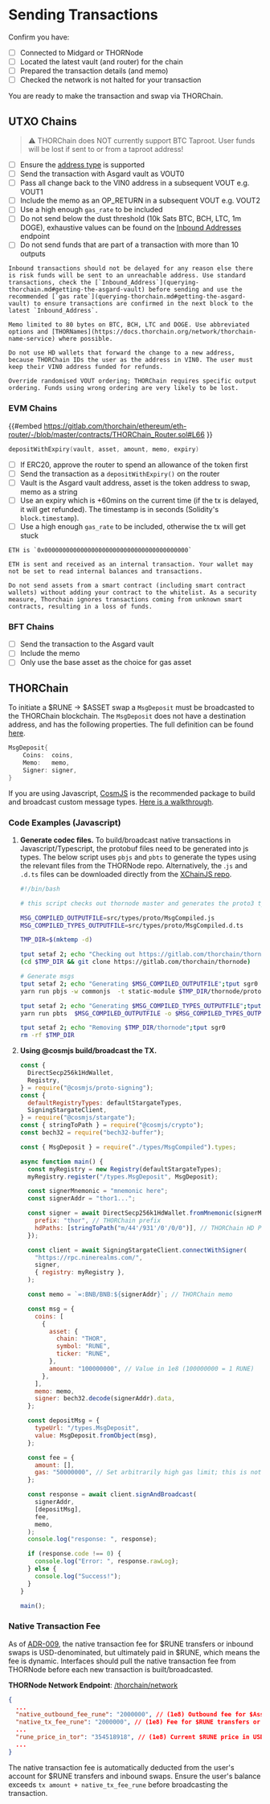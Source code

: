 # Sending Transactions

Confirm you have:

- [ ] Connected to Midgard or THORNode
- [ ] Located the latest vault (and router) for the chain
- [ ] Prepared the transaction details (and memo)
- [ ] Checked the network is not halted for your transaction

You are ready to make the transaction and swap via THORChain.

## UTXO Chains

> ⚠️ THORChain does NOT currently support BTC Taproot. User funds will be lost if sent to or from a taproot address!

- [ ] Ensure the [address type](./querying-thorchain.md#supported-address-formats) is supported
- [ ] Send the transaction with Asgard vault as VOUT0
- [ ] Pass all change back to the VIN0 address in a subsequent VOUT e.g. VOUT1
- [ ] Include the memo as an OP_RETURN in a subsequent VOUT e.g. VOUT2
- [ ] Use a high enough `gas_rate` to be included
- [ ] Do not send below the dust threshold (10k Sats BTC, BCH, LTC, 1m DOGE), exhaustive values can be found on the [Inbound Addresses](https://thornode.ninerealms.com/thorchain/inbound_addresses) endpoint
- [ ] Do not send funds that are part of a transaction with more than 10 outputs

```admonish warning
Inbound transactions should not be delayed for any reason else there is risk funds will be sent to an unreachable address. Use standard transactions, check the [`Inbound_Address`](querying-thorchain.md#getting-the-asgard-vault) before sending and use the recommended [`gas rate`](querying-thorchain.md#getting-the-asgard-vault) to ensure transactions are confirmed in the next block to the latest `Inbound_Address`.
```

```admonish info
Memo limited to 80 bytes on BTC, BCH, LTC and DOGE. Use abbreviated options and [THORNames](https://docs.thorchain.org/network/thorchain-name-service) where possible.
```

```admonish warning
Do not use HD wallets that forward the change to a new address, because THORChain IDs the user as the address in VIN0. The user must keep their VIN0 address funded for refunds.
```

```admonish danger
Override randomised VOUT ordering; THORChain requires specific output ordering. Funds using wrong ordering are very likely to be lost.
```

### EVM Chains

{{#embed https://gitlab.com/thorchain/ethereum/eth-router/-/blob/master/contracts/THORChain_Router.sol#L66 }}

```go
depositWithExpiry(vault, asset, amount, memo, expiry)
```

- [ ] If ERC20, approve the router to spend an allowance of the token first
- [ ] Send the transaction as a `depositWithExpiry()` on the router
- [ ] Vault is the Asgard vault address, asset is the token address to swap, memo as a string
- [ ] Use an expiry which is +60mins on the current time (if the tx is delayed, it will get refunded). The timestamp is in seconds (Solidity's `block.timestamp`).
- [ ] Use a high enough `gas_rate` to be included, otherwise the tx will get stuck

```admonish info
ETH is `0x0000000000000000000000000000000000000000`
```

```admonish danger
ETH is sent and received as an internal transaction. Your wallet may not be set to read internal balances and transactions.
```

```admonish danger
Do not send assets from a smart contract (including smart contract wallets) without adding your contract to the whitelist. As a security measure, Thorchain ignores transactions coming from unknown smart contracts, resulting in a loss of funds.
```

### BFT Chains

- [ ] Send the transaction to the Asgard vault
- [ ] Include the memo
- [ ] Only use the base asset as the choice for gas asset

## THORChain

To initiate a $RUNE -> $ASSET swap a `MsgDeposit` must be broadcasted to the THORChain blockchain. The `MsgDeposit` does not have a destination address, and has the following properties. The full definition can be found [here](https://gitlab.com/thorchain/thornode/-/blob/develop/x/thorchain/types/msg_deposit.go).

```go
MsgDeposit{
    Coins:  coins,
    Memo:   memo,
    Signer: signer,
}
```

If you are using Javascript, [CosmJS](https://github.com/cosmos/cosmjs) is the recommended package to build and broadcast custom message types. [Here is a walkthrough](https://github.com/cosmos/cosmjs/blob/main/packages/stargate/CUSTOM_PROTOBUF_CODECS.md).

### Code Examples (Javascript)

1. **Generate codec files.** To build/broadcast native transactions in Javascript/Typescript, the protobuf files need to be generated into js types. The below script uses `pbjs` and `pbts` to generate the types using the relevant files from the THORNode repo. Alternatively, the .`js` and `.d.ts` files can be downloaded directly from the [XChainJS repo](https://github.com/xchainjs/xchainjs-lib/tree/master/packages/xchain-thorchain/src/types/proto).

   ```bash
   #!/bin/bash

   # this script checks out thornode master and generates the proto3 typescript buindings for MsgDeposit and MsgSend

   MSG_COMPILED_OUTPUTFILE=src/types/proto/MsgCompiled.js
   MSG_COMPILED_TYPES_OUTPUTFILE=src/types/proto/MsgCompiled.d.ts

   TMP_DIR=$(mktemp -d)

   tput setaf 2; echo "Checking out https://gitlab.com/thorchain/thornode  to $TMP_DIR";tput sgr0
   (cd $TMP_DIR && git clone https://gitlab.com/thorchain/thornode)

   # Generate msgs
   tput setaf 2; echo "Generating $MSG_COMPILED_OUTPUTFILE";tput sgr0
   yarn run pbjs -w commonjs  -t static-module $TMP_DIR/thornode/proto/thorchain/v1/common/common.proto $TMP_DIR/thornode/proto/thorchain/v1/x/thorchain/types/msg_deposit.proto $TMP_DIR/thornode/proto/thorchain/v1/x/thorchain/types/msg_send.proto $TMP_DIR/thornode/third_party/proto/cosmos/base/v1beta1/coin.proto -o $MSG_COMPILED_OUTPUTFILE

   tput setaf 2; echo "Generating $MSG_COMPILED_TYPES_OUTPUTFILE";tput sgr0
   yarn run pbts  $MSG_COMPILED_OUTPUTFILE -o $MSG_COMPILED_TYPES_OUTPUTFILE

   tput setaf 2; echo "Removing $TMP_DIR/thornode";tput sgr0
   rm -rf $TMP_DIR
   ```

2. **Using @cosmjs build/broadcast the TX.**

   ```javascript
   const {
     DirectSecp256k1HdWallet,
     Registry,
   } = require("@cosmjs/proto-signing");
   const {
     defaultRegistryTypes: defaultStargateTypes,
     SigningStargateClient,
   } = require("@cosmjs/stargate");
   const { stringToPath } = require("@cosmjs/crypto");
   const bech32 = require("bech32-buffer");

   const { MsgDeposit } = require("./types/MsgCompiled").types;

   async function main() {
     const myRegistry = new Registry(defaultStargateTypes);
     myRegistry.register("/types.MsgDeposit", MsgDeposit);

     const signerMnemonic = "mnemonic here";
     const signerAddr = "thor1...";

     const signer = await DirectSecp256k1HdWallet.fromMnemonic(signerMnemonic, {
       prefix: "thor", // THORChain prefix
       hdPaths: [stringToPath("m/44'/931'/0'/0/0")], // THORChain HD Path
     });

     const client = await SigningStargateClient.connectWithSigner(
       "https://rpc.ninerealms.com/",
       signer,
       { registry: myRegistry },
     );

     const memo = `=:BNB/BNB:${signerAddr}`; // THORChain memo

     const msg = {
       coins: [
         {
           asset: {
             chain: "THOR",
             symbol: "RUNE",
             ticker: "RUNE",
           },
           amount: "100000000", // Value in 1e8 (100000000 = 1 RUNE)
         },
       ],
       memo: memo,
       signer: bech32.decode(signerAddr).data,
     };

     const depositMsg = {
       typeUrl: "/types.MsgDeposit",
       value: MsgDeposit.fromObject(msg),
     };

     const fee = {
       amount: [],
       gas: "50000000", // Set arbitrarily high gas limit; this is not actually deducted from user account.
     };

     const response = await client.signAndBroadcast(
       signerAddr,
       [depositMsg],
       fee,
       memo,
     );
     console.log("response: ", response);

     if (response.code !== 0) {
       console.log("Error: ", response.rawLog);
     } else {
       console.log("Success!");
     }
   }

   main();
   ```

### Native Transaction Fee

As of [ADR-009](https://gitlab.com/thorchain/thornode/-/blob/develop/docs/architecture/adr-009-reserve-income-fee-overhaul.md), the native transaction fee for $RUNE transfers or inbound swaps is USD-denominated, but ultimately paid in $RUNE, which means the fee is dynamic. Interfaces should pull the native transaction fee from THORNode before each new transaction is built/broadcasted.

**THORNode Network Endpoint**: [/thorchain/network](https://thornode.ninerealms.com/thorchain/network)

```json
{
  ...
  "native_outbound_fee_rune": "2000000", // (1e8) Outbound fee for $Asset -> $RUNE swaps
  "native_tx_fee_rune": "2000000", // (1e8) Fee for $RUNE transfers or $RUNE -> $Asset swaps
  ...
  "rune_price_in_tor": "354518918", // (1e8) Current $RUNE price in USD
  ...
}
```

The native transaction fee is automatically deducted from the user's account for $RUNE transfers and inbound swaps. Ensure the user's balance exceeds `tx amount + native_tx_fee_rune` before broadcasting the transaction.
